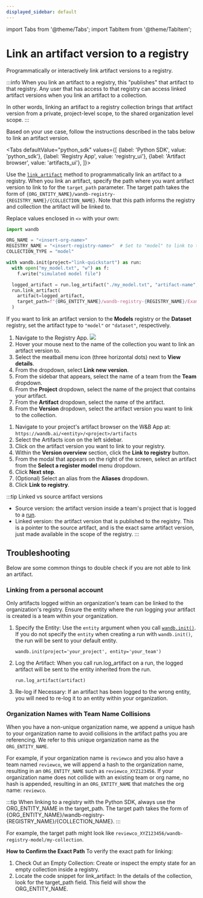 ```yaml
---
displayed_sidebar: default
---
```

import Tabs from '@theme/Tabs';
import TabItem from '@theme/TabItem';

# Link an artifact version to a registry

Programmatically or interactively link artifact versions to a registry.

:::info
When you link an artifact to a registry, this "publishes" that artifact to that registry. Any user that has access to that registry can access linked artifact versions when you link an artifact to a collection.

In other words, linking an artifact to a registry collection brings that artifact version from a private, project-level scope, to the shared organization level scope.
:::

Based on your use case, follow the instructions described in the tabs below to link an artifact version.

<Tabs
  defaultValue="python_sdk"
  values={[
    {label: 'Python SDK', value: 'python_sdk'},
    {label: 'Registry App', value: 'registry_ui'},
    {label: 'Artifact browser', value: 'artifacts_ui'},
  ]}>
  <TabItem value="python_sdk">


Use the [`link_artifact`](../../ref/python/run.md#link_artifact) method to programmatically link an artifact to a registry. When you link an artifact, specify the path where you want artifact version to link to for the `target_path` parameter. The target path takes the form of `{ORG_ENTITY_NAME}/wandb-registry-{REGISTRY_NAME}/{COLLECTION_NAME}`. Note that this path informs the registry and collection the artifact will be linked to. 

Replace values enclosed in `<>` with your own:
```python
import wandb

ORG_NAME = "<insert-org-name>"
REGISTRY_NAME = "<insert-registry-name>"  # Set to "model" to link to the model registry
COLLECTION_TYPE = "model"

with wandb.init(project="link-quickstart") as run:
  with open("my_model.txt", "w") as f:
    f.write("simulated model file")

  logged_artifact = run.log_artifact("./my_model.txt", "artifact-name", type=COLLECTION_TYPE)
  run.link_artifact(
    artifact=logged_artifact,
    target_path=f"{ORG_ENTITY_NAME}/wandb-registry-{REGISTRY_NAME}/Example ML Task"
  )
```

If you want to link an artifact version to the **Models** registry or the **Dataset** registry, set the artifact type to `"model"` or `"dataset"`, respectively.

  </TabItem>
  <TabItem value="registry_ui">

1. Navigate to the Registry App.
![](/images/registry/navigate_to_registry_app.png)
2. Hover your mouse next to the name of the collection you want to link an artifact version to.
3. Select the meatball menu icon (three horizontal dots) next to  **View details**.
4. From the dropdown, select **Link new version**.
5. From the sidebar that appears, select the name of a team from the **Team** dropdown.
5. From the **Project** dropdown, select the name of the project that contains your artifact. 
6. From the **Artifact** dropdown, select the name of the artifact. 
7. From the **Version** dropdown, select the artifact version you want to link to the collection.

<!-- TO DO insert gif -->

  </TabItem>
  <TabItem value="artifacts_ui">

1. Navigate to your project's artifact browser on the W&B App at: `https://wandb.ai/<entity>/<project>/artifacts`
2. Select the Artifacts icon on the left sidebar.
3. Click on the artifact version you want to link to your registry.
4. Within the **Version overview** section, click the **Link to registry** button.
5. From the modal that appears on the right of the screen, select an artifact from the **Select a register model** menu dropdown. 
6. Click **Next step**.
7. (Optional) Select an alias from the **Aliases** dropdown. 
8. Click **Link to registry**. 

<!-- Update this gif -->
<!-- ![](/images/models/manual_linking.gif) -->

  </TabItem>
</Tabs>


:::tip Linked vs source artifact versions
* Source version: the artifact version inside a team's project that is logged to a [run](../runs/intro.md).
* Linked version: the artifact version that is published to the registry. This is a pointer to the source artifact, and is the exact same artifact version, just made available in the scope of the registry.
:::

## Troubleshooting 

Below are some common things to double check if you are not able to link an artifact. 

### Linking from a personal account

Only artifacts logged within an organization's team can be linked to the organization's registry. Ensure the entity where the run logging your artifact is created is a team within your organization.

1. Specify the Entity: Use the `entity` argument when you call [`wandb.init()`](https://docs.wandb.ai/ref/python/init). If you do not specify the `entity` when creating a run with `wandb.init()`, the run will be sent to your default entity.
   ```
   wandb.init(project='your_project', entity='your_team')
   ```

2. Log the Artifact: When you call run.log_artifact on a run, the logged artifact will be sent to the entity inherited from the run.

    ```
    run.log_artifact(artifact)
    ```

3. Re-log if Necessary: If an artifact has been logged to the wrong entity, you will need to re-log it to an entity within your organization.


### Organization Names with Team Name Collisions

When you have a non-unique organization name, we append a unique hash to your organization name to avoid collisions in the artifact paths you are referencing. We refer to this unique organization name as the `ORG_ENTITY_NAME`. 

For example, if your organization name is `reviewco` and you also have a team named `reviewco`, we will append a hash to the organization name, resulting in an `ORG_ENTITY_NAME` such as `reviewco_XYZ123456`. If your organization name does not collide with an existing team or org name, no hash is appended, resulting in an `ORG_ENTITY_NAME` that matches the org name: `reviewco`.

:::tip 
When linking to a registry with the Python SDK, always use the ORG_ENTITY_NAME in the target_path. The target path takes the form of {ORG_ENTITY_NAME}/wandb-registry-{REGISTRY_NAME}/{COLLECTION_NAME}. 
:::

For example, the target path might look like `reviewco_XYZ123456/wandb-registry-model/my-collection`.

**How to Confirm the Exact Path**
To verify the exact path for linking:
1. Check Out an Empty Collection: Create or inspect the empty state for an empty collection inside a registry.
2. Locate the code snippet for link_artifact: In the details of the collection, look for the target_path field. This field will show the ORG_ENTITY_NAME.

<!-- insert screenshot -->

